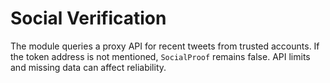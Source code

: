 # Social Verification

The module queries a proxy API for recent tweets from trusted accounts.
If the token address is not mentioned, `SocialProof` remains false.
API limits and missing data can affect reliability.
